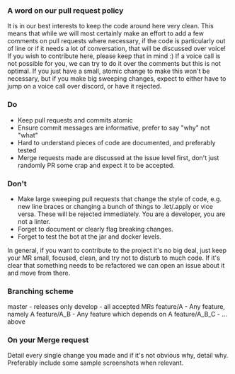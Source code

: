 ### A word on our pull request policy
It is in our best interests to keep the code around here very clean.
This means that while we will most certainly make an effort to add a few comments
on pull requests where necessary, if the code is particularly out of line
or if it needs a lot of conversation, that will be discussed over voice! 
If you wish to contribute here, please keep that in mind :) 
If a voice call is not possible for you, we can try to do it over the comments
but this is not optimal. If you just have a small, atomic change to 
make this won't be necessary, but if you make big sweeping changes, expect 
to either have to jump on a voice call over discord, or have it rejected.


### Do
- Keep pull requests and commits atomic
- Ensure commit messages are informative, prefer to say "why" not "what"
- Hard to understand pieces of code are documented, and preferably tested
- Merge requests made are discussed at the issue level first, don't 
just randomly PR some crap and expect it to be accepted.

### Don't
- Make large sweeping pull requests that change the style of code, e.g. new line braces
or changing a bunch of things to .let/.apply or vice versa. These will be rejected immediately.
You are a developer, you are not a linter. 
- Forget to document or clearly flag breaking changes.
- Forget to test the bot at the jar and docker levels.

In general, if you want to contribute to the project it's no big deal, just
keep your MR small, focused, clean, and try not to disturb to much code. 
If it's clear that something needs to be refactored we can open an issue about it
and move from there.

### Branching scheme
master - releases only
develop - all accepted MRs 
feature/A - Any feature, namely A
feature/A_B - Any feature which depends on A
feature/A_B_C - ... above


### On your Merge request
Detail every single change you made and if it's not obvious why, detail why. 
Preferably include some sample screenshots when relevant.